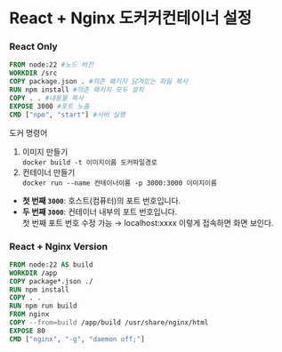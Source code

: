 # React + Nginx 도커커컨테이너 설정

### React Only
```dockerFile
FROM node:22 #노드 버전
WORKDIR /src
COPY package.json . #의존 패키지 담겨있는 파일 복사
RUN npm install #의존 패키지 모두 설치
COPY . . #내용물 복사
EXPOSE 3000 #포트 노출
CMD ["npm", "start"] #서버 실행
```

도커 명령어
1. 이미지 만들기\
`docker build -t 이미지이름 도커파일경로`
2. 컨테이너 만들기\
`docker run --name 컨테이너이름 -p 3000:3000 이미지이름`

- **첫 번째 `3000`**: 호스트(컴퓨터)의 포트 번호입니다.
- **두 번째 `3000`**: 컨테이너 내부의 포트 번호입니다.\
첫 번째 포트 번호 수정 가능 → localhost:xxxx 이렇게 접속하면 화면 보인다.

### React + Nginx Version
```dockerFile
FROM node:22 AS build
WORKDIR /app
COPY package*.json ./
RUN npm install
COPY . .
RUN npm run build
FROM nginx
COPY --from=build /app/build /usr/share/nginx/html
EXPOSE 80
CMD ["nginx", "-g", "daemon off;"]
```
